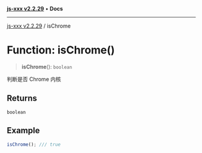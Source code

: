 [**js-xxx v2.2.29**](../README.md) • **Docs**

***

[js-xxx v2.2.29](../README.md) / isChrome

# Function: isChrome()

> **isChrome**(): `boolean`

判断是否 Chrome 内核

## Returns

`boolean`

## Example

```ts
isChrome(); /// true
```
